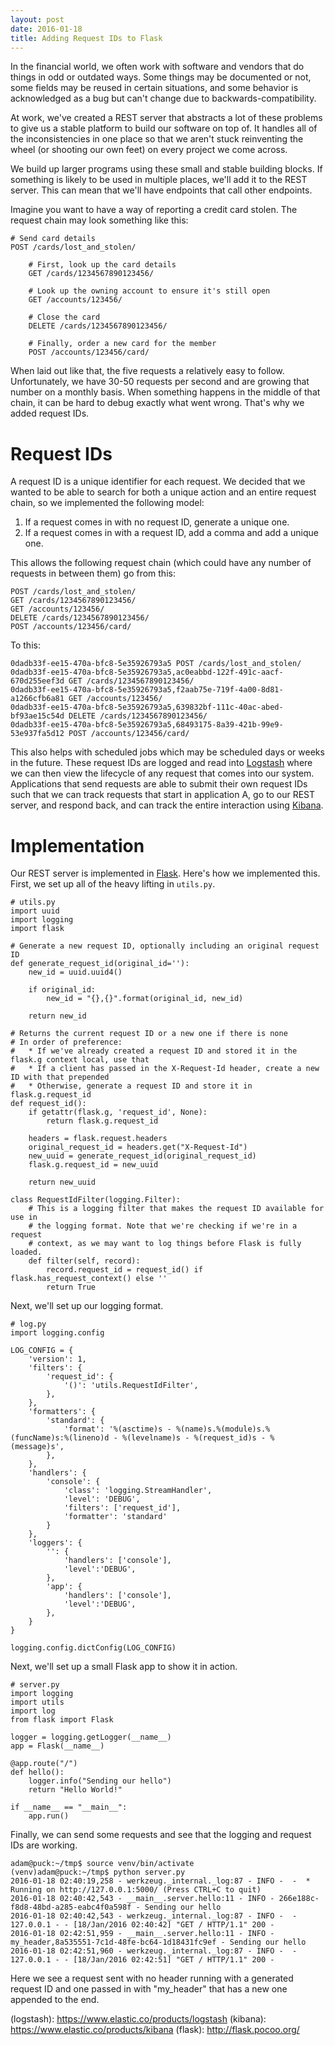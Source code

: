 ```yaml
---
layout: post
date: 2016-01-18
title: Adding Request IDs to Flask
---
```


In the financial world, we often work with software and vendors that do things in odd or outdated ways. Some things may be documented or not, some fields may be reused in certain situations, and some behavior is acknowledged as a bug but can't change due to backwards-compatibility.

At work, we've created a REST server that abstracts a lot of these problems to give us a stable platform to build our software on top of. It handles all of the inconsistencies in one place so that we aren't stuck reinventing the wheel (or shooting our own feet) on every project we come across. 

We build up larger programs using these small and stable building blocks. If something is likely to be used in multiple places, we'll add it to the REST server. This can mean that we'll have endpoints that call other endpoints.

Imagine you want to have a way of reporting a credit card stolen. The request chain may look something like this:

    # Send card details
    POST /cards/lost_and_stolen/

        # First, look up the card details
        GET /cards/1234567890123456/

        # Look up the owning account to ensure it's still open
        GET /accounts/123456/

        # Close the card
        DELETE /cards/1234567890123456/

        # Finally, order a new card for the member
        POST /accounts/123456/card/

When laid out like that, the five requests a relatively easy to follow. Unfortunately, we have 30-50 requests per second and are growing that number on a monthly basis. When something happens in the middle of that chain, it can be hard to debug exactly what went wrong. That's why we added request IDs.

# Request IDs
A request ID is a unique identifier for each request. We decided that we wanted to be able to search for both a unique action and an entire request chain, so we implemented the following model:

1. If a request comes in with no request ID, generate a unique one.
2. If a request comes in with a request ID, add a comma and add a unique one.

This allows the following request chain (which could have any number of requests in between them) go from this:

    POST /cards/lost_and_stolen/
    GET /cards/1234567890123456/
    GET /accounts/123456/
    DELETE /cards/1234567890123456/
    POST /accounts/123456/card/

To this:

    0dadb33f-ee15-470a-bfc8-5e35926793a5 POST /cards/lost_and_stolen/
    0dadb33f-ee15-470a-bfc8-5e35926793a5,ac0eabbd-122f-491c-aacf-670d255eef3d GET /cards/1234567890123456/
    0dadb33f-ee15-470a-bfc8-5e35926793a5,f2aab75e-719f-4a00-8d81-a1266cfb6a81 GET /accounts/123456/
    0dadb33f-ee15-470a-bfc8-5e35926793a5,639832bf-111c-40ac-abed-bf93ae15c54d DELETE /cards/1234567890123456/
    0dadb33f-ee15-470a-bfc8-5e35926793a5,68493175-8a39-421b-99e9-53e937fa5d12 POST /accounts/123456/card/

This also helps with scheduled jobs which may be scheduled days or weeks in the future. These request IDs are logged and read into [Logstash](logstash) where we can then view the lifecycle of any request that comes into our system. Applications that send requests are able to submit their own request IDs such that we can track requests that start in application A, go to our REST server, and respond back, and can track the entire interaction using [Kibana](kibana).

# Implementation

Our REST server is implemented in [Flask](flask). Here's how we implemented this. First, we set up all of the heavy lifting in `utils.py`. 

```
# utils.py
import uuid
import logging
import flask

# Generate a new request ID, optionally including an original request ID
def generate_request_id(original_id=''):
    new_id = uuid.uuid4()

    if original_id:
        new_id = "{},{}".format(original_id, new_id)

    return new_id

# Returns the current request ID or a new one if there is none
# In order of preference:
#   * If we've already created a request ID and stored it in the flask.g context local, use that
#   * If a client has passed in the X-Request-Id header, create a new ID with that prepended
#   * Otherwise, generate a request ID and store it in flask.g.request_id
def request_id():
    if getattr(flask.g, 'request_id', None):
        return flask.g.request_id

    headers = flask.request.headers
    original_request_id = headers.get("X-Request-Id")
    new_uuid = generate_request_id(original_request_id)
    flask.g.request_id = new_uuid

    return new_uuid

class RequestIdFilter(logging.Filter):
    # This is a logging filter that makes the request ID available for use in
    # the logging format. Note that we're checking if we're in a request
    # context, as we may want to log things before Flask is fully loaded.
    def filter(self, record):
        record.request_id = request_id() if flask.has_request_context() else ''
        return True
```

Next, we'll set up our logging format. 

```
# log.py
import logging.config

LOG_CONFIG = {
    'version': 1,
    'filters': {
        'request_id': {
            '()': 'utils.RequestIdFilter',
        },
    },
    'formatters': {
        'standard': {
            'format': '%(asctime)s - %(name)s.%(module)s.%(funcName)s:%(lineno)d - %(levelname)s - %(request_id)s - %(message)s',
        },
    },
    'handlers': {
        'console': {
            'class': 'logging.StreamHandler',
            'level': 'DEBUG',
            'filters': ['request_id'],
            'formatter': 'standard'
        }
    },
    'loggers': {
        '': {
            'handlers': ['console'],
            'level':'DEBUG',
        },
        'app': {
            'handlers': ['console'],
            'level':'DEBUG',
        },
    }
}

logging.config.dictConfig(LOG_CONFIG)
```

Next, we'll set up a small Flask app to show it in action. 
```
# server.py
import logging
import utils
import log
from flask import Flask

logger = logging.getLogger(__name__)
app = Flask(__name__)

@app.route("/")
def hello():
    logger.info("Sending our hello")
    return "Hello World!"

if __name__ == "__main__":
    app.run()
```

Finally, we can send some requests and see that the logging and request IDs are working. 

```
adam@puck:~/tmp$ source venv/bin/activate
(venv)adam@puck:~/tmp$ python server.py 
2016-01-18 02:40:19,258 - werkzeug._internal._log:87 - INFO -  -  * Running on http://127.0.0.1:5000/ (Press CTRL+C to quit)
2016-01-18 02:40:42,543 - __main__.server.hello:11 - INFO - 266e188c-f8d8-48bd-a285-eabc4f0a598f - Sending our hello
2016-01-18 02:40:42,543 - werkzeug._internal._log:87 - INFO -  - 127.0.0.1 - - [18/Jan/2016 02:40:42] "GET / HTTP/1.1" 200 -
2016-01-18 02:42:51,959 - __main__.server.hello:11 - INFO - my_header,8a535551-7c1d-48fe-bc64-1d18431fc9ef - Sending our hello
2016-01-18 02:42:51,960 - werkzeug._internal._log:87 - INFO -  - 127.0.0.1 - - [18/Jan/2016 02:42:51] "GET / HTTP/1.1" 200 -
```

Here we see a request sent with no header running with a generated request ID and one passed in with "my_header" that has a new one appended to the end. 

(logstash): https://www.elastic.co/products/logstash
(kibana): https://www.elastic.co/products/kibana
(flask): http://flask.pocoo.org/
